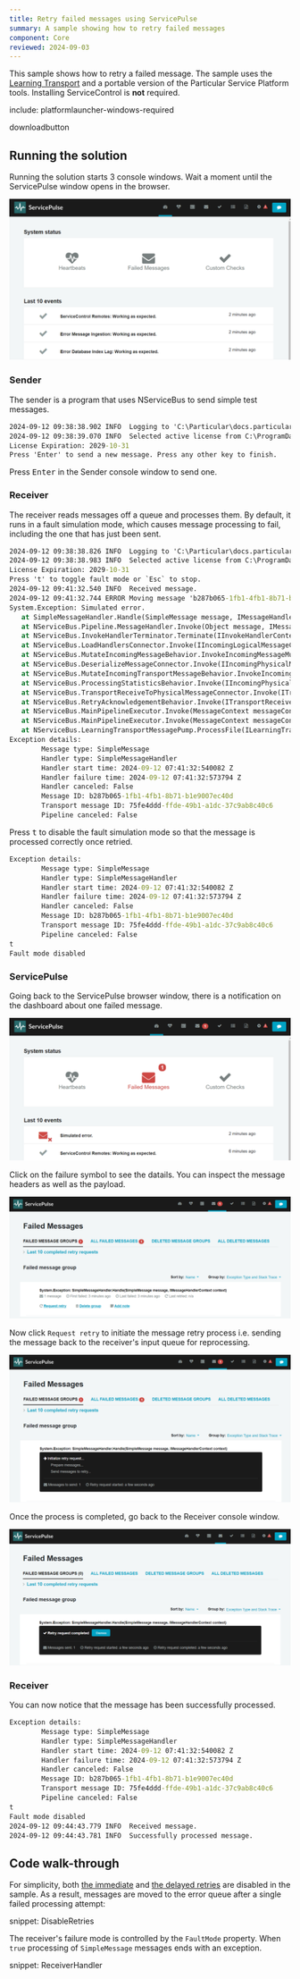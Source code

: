 ```yaml
---
title: Retry failed messages using ServicePulse
summary: A sample showing how to retry failed messages
component: Core
reviewed: 2024-09-03
---
```


This sample shows how to retry a failed message. The sample uses the [Learning Transport](/transports/learning/) and a portable version of the Particular Service Platform tools. Installing ServiceControl is **not** required.

include: platformlauncher-windows-required

downloadbutton

## Running the solution

Running the solution starts 3 console windows. Wait a moment until the ServicePulse window opens in the browser.

![service-pulse-fresh](service-pulse-fresh.png)

### Sender

The sender is a program that uses NServiceBus to send simple test messages.

```cmd
2024-09-12 09:38:38.902 INFO  Logging to 'C:\Particular\docs.particular.net\samples\servicecontrol\retry-messages\Core_9\Sender\bin\Debug\net8.0\' with level Info
2024-09-12 09:38:39.070 INFO  Selected active license from C:\ProgramData\ParticularSoftware\license.xml
License Expiration: 2029-10-31
Press 'Enter' to send a new message. Press any other key to finish.
```

Press <kbd>Enter</kbd> in the Sender console window to send one.

### Receiver

The receiver reads messages off a queue and processes them. By default, it runs in a fault simulation mode, which causes message processing to fail, including the one that has just been sent.

```cmd
2024-09-12 09:38:38.826 INFO  Logging to 'C:\Particular\docs.particular.net\samples\servicecontrol\retry-messages\Core_9\Receiver\bin\Debug\net8.0\' with level Info
2024-09-12 09:38:38.983 INFO  Selected active license from C:\ProgramData\ParticularSoftware\license.xml
License Expiration: 2029-10-31
Press 't' to toggle fault mode or `Esc` to stop.
2024-09-12 09:41:32.540 INFO  Received message.
2024-09-12 09:41:32.744 ERROR Moving message 'b287b065-1fb1-4fb1-8b71-b1e9007ec40d' to the error queue 'error' because processing failed due to an exception:
System.Exception: Simulated error.
   at SimpleMessageHandler.Handle(SimpleMessage message, IMessageHandlerContext context) in C:\Particular\docs.particular.net\samples\servicecontrol\retry-messages\Core_9\Receiver\SimpleMessageHandler.cs:line 19
   at NServiceBus.Pipeline.MessageHandler.Invoke(Object message, IMessageHandlerContext handlerContext) in /_/src/NServiceBus.Core/Pipeline/Incoming/MessageHandler.cs:line 43
   at NServiceBus.InvokeHandlerTerminator.Terminate(IInvokeHandlerContext context) in /_/src/NServiceBus.Core/Pipeline/Incoming/InvokeHandlerTerminator.cs:line 27
   at NServiceBus.LoadHandlersConnector.Invoke(IIncomingLogicalMessageContext context, Func`2 stage) in /_/src/NServiceBus.Core/Pipeline/Incoming/LoadHandlersConnector.cs:line 49
   at NServiceBus.MutateIncomingMessageBehavior.InvokeIncomingMessageMutators(IIncomingLogicalMessageContext context, Func`2 next) in /_/src/NServiceBus.Core/MessageMutators/MutateInstanceMessage/MutateIncomingMessageBehavior.cs:line 62
   at NServiceBus.DeserializeMessageConnector.Invoke(IIncomingPhysicalMessageContext context, Func`2 stage) in /_/src/NServiceBus.Core/Pipeline/Incoming/DeserializeMessageConnector.cs:line 39
   at NServiceBus.MutateIncomingTransportMessageBehavior.InvokeIncomingTransportMessagesMutators(IIncomingPhysicalMessageContext context, Func`2 next) in /_/src/NServiceBus.Core/MessageMutators/MutateTransportMessage/MutateIncomingTransportMessageBehavior.cs:line 61
   at NServiceBus.ProcessingStatisticsBehavior.Invoke(IIncomingPhysicalMessageContext context, Func`2 next) in /_/src/NServiceBus.Core/Performance/Statistics/ProcessingStatisticsBehavior.cs:line 25
   at NServiceBus.TransportReceiveToPhysicalMessageConnector.Invoke(ITransportReceiveContext context, Func`2 next) in /_/src/NServiceBus.Core/Pipeline/Incoming/TransportReceiveToPhysicalMessageConnector.cs:line 36
   at NServiceBus.RetryAcknowledgementBehavior.Invoke(ITransportReceiveContext context, Func`2 next) in /_/src/NServiceBus.Core/ServicePlatform/Retries/RetryAcknowledgementBehavior.cs:line 25
   at NServiceBus.MainPipelineExecutor.Invoke(MessageContext messageContext, CancellationToken cancellationToken) in /_/src/NServiceBus.Core/Pipeline/MainPipelineExecutor.cs:line 50
   at NServiceBus.MainPipelineExecutor.Invoke(MessageContext messageContext, CancellationToken cancellationToken) in /_/src/NServiceBus.Core/Pipeline/MainPipelineExecutor.cs:line 78
   at NServiceBus.LearningTransportMessagePump.ProcessFile(ILearningTransportTransaction transaction, String messageId, CancellationToken messageProcessingCancellationToken) in /_/src/NServiceBus.Core/Transports/Learning/LearningTransportMessagePump.cs:line 340
Exception details:
        Message type: SimpleMessage
        Handler type: SimpleMessageHandler
        Handler start time: 2024-09-12 07:41:32:540082 Z
        Handler failure time: 2024-09-12 07:41:32:573794 Z
        Handler canceled: False
        Message ID: b287b065-1fb1-4fb1-8b71-b1e9007ec40d
        Transport message ID: 75fe4ddd-ffde-49b1-a1dc-37c9ab8c40c6
        Pipeline canceled: False
```

Press <kbd>t</kbd> to disable the fault simulation mode so that the message is processed correctly once retried.

```cmd
Exception details:
        Message type: SimpleMessage
        Handler type: SimpleMessageHandler
        Handler start time: 2024-09-12 07:41:32:540082 Z
        Handler failure time: 2024-09-12 07:41:32:573794 Z
        Handler canceled: False
        Message ID: b287b065-1fb1-4fb1-8b71-b1e9007ec40d
        Transport message ID: 75fe4ddd-ffde-49b1-a1dc-37c9ab8c40c6
        Pipeline canceled: False
t
Fault mode disabled
```

### ServicePulse

Going back to the ServicePulse browser window, there is a notification on the dashboard about one failed message. 

![service-pulse-dash-error](service-pulse-dash-error.png)

Click on the failure symbol to see the datails. You can inspect the message headers as well as the payload.

![service-pulse-error-details](service-pulse-error-details.png)

Now click `Request retry` to initiate the message retry process i.e. sending the message back to the receiver's input queue for reprocessing.

![service-pulse-retry-in-progress](service-pulse-retry-in-progress.png)

Once the process is completed, go back to the Receiver console window.

![service-pulse-retry-completed](service-pulse-retry-completed.png)

### Receiver

You can now notice that the message has been successfully processed.

```cmd
Exception details:
        Message type: SimpleMessage
        Handler type: SimpleMessageHandler
        Handler start time: 2024-09-12 07:41:32:540082 Z
        Handler failure time: 2024-09-12 07:41:32:573794 Z
        Handler canceled: False
        Message ID: b287b065-1fb1-4fb1-8b71-b1e9007ec40d
        Transport message ID: 75fe4ddd-ffde-49b1-a1dc-37c9ab8c40c6
        Pipeline canceled: False
t
Fault mode disabled
2024-09-12 09:44:43.779 INFO  Received message.
2024-09-12 09:44:43.781 INFO  Successfully processed message.
```

## Code walk-through

For simplicity, both [the immediate](/nservicebus/recoverability/index.md#immediate-retries) and [the delayed retries](/nservicebus/recoverability/index.md#delayed-retries) are disabled in the sample. As a result, messages are moved to the error queue after a single failed processing attempt:

snippet: DisableRetries

The receiver's failure mode is controlled by the `FaultMode` property. When `true` processing of `SimpleMessage` messages ends with an exception.

snippet: ReceiverHandler
